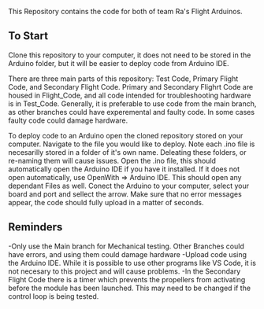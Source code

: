 This Repository contains the code for both of team Ra's Flight Arduinos.

## To Start
Clone this repository to your computer, it does not need to be stored in the Arduino folder, but it will be easier to deploy code from Arduino
IDE.

There are three main parts of this repository: Test Code, Primary Flight Code, and Secondary Flight Code. Primary and Secondary Flighrt Code are housed in Flight_Code, and all code intended for troubleshooting hardware is in Test_Code. Generally, it is preferable to use code from the main branch, as other branches could have experemental and faulty code. In some cases faulty code could damage hardware. 

To deploy code to an Arduino open the cloned repository stored on your computer. Navigate to the file you would like to deploy. Note each .ino file is necesarilly stored in a folder of it's own name. Deleating these folders, or re-naming them will cause issues. Open the .ino file, this should automatically open the Arduino IDE if you have it installed. If it does not open automatically, use OpenWith => Arduino IDE. This should open any dependant Files as well. Conect the Arduino to your computer, select your board and port and sellect the arrow. Make sure that no error messages appear, the code should fully upload in a matter of seconds.

## Reminders
-Only use the Main branch for Mechanical testing. Other Branches could have errors, and using them could damage hardware
-Upload code using the Arduino IDE. While it is possible to use other programs like VS Code, it is not necesary to this project and will cause problems.
-In the Secondary Flight Code there is a timer which prevents the propellers from activating before the module has been launched. This may need to be changed if the control loop is being tested.
